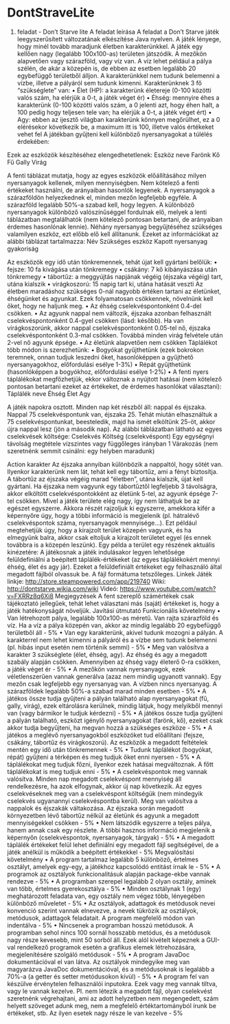 # DontStraveLite

 
1. feladat - Don’t Starve lite
A feladat leírása
A feladat a Don’t Starve játék leegyszerűsített változatának elkészítése Java nyelven. A játék lényege, hogy minél tovább maradjunk életben karakterünkkel. A játék egy kellően nagy (legalább 100x100-as) területen játszódik. A mezőkön alapvetően vagy szárazföld, vagy víz van. A víz lehet például a pálya szélén, de akár a közepén is, de ebben az esetben legalább 20 egybefüggő területből álljon. A karakterünkkel nem tudunk belemenni a vízbe, illetve a pályáról sem tudunk kimenni. Karakterünknek 3 fő “szükséglete” van:
• Élet (HP): a karakterünk életereje (0-100 közötti valós szám, ha elérjük a 0-t, a játék véget ér)
• Éhség: mennyire éhes a karakterünk (0-100 közötti valós szám, a 0 jelenti azt, hogy éhen halt, a 100 pedig hogy teljesen tele van; ha elérjük a 0-t, a játék véget ért)
• Agy: ebben az ijesztő világban karakterünk könnyen megőrülhet, ez a 0 elérésekor következik be, a maximum itt is 100, illetve valós értékeket vehet fel
A játékban gyűjteni kell különböző nyersanyagokat a túlélés érdekében:

Ezek az eszközök készítéséhez elengedhetetlenek: Eszköz neve Farönk Kő Fű Gally Virág

A fenti táblázat mutatja, hogy az egyes eszközök előállításához milyen nyersanyagok kellenek, milyen mennyiségben. Nem kötelező a fenti értékeket használni, de arányaiban hasonlók legyenek.
A nyersanyagok a szárazföldön helyezkednek el, minden mezőn legfeljebb egyféle. A szárazföld legalább 50%-a szabad kell, hogy legyen. A különböző nyersanyagok különböző valószínűséggel fordulnak elő, melyek a lenti táblázatban megtalálhatók (nem kötelező pontosan betartani, de arányaiban érdemes hasonlónak lennie). Néhány nyersanyag begyűjtéséhez szükséges valamilyen eszköz, ezt előbb elő kell állítanunk.
Ezeket az információkat az alábbi táblázat tartalmazza: Név Szükséges eszköz Kapott nyersanyag gyakoriság

Az eszközök egy idő után tönkremennek, tehát újat kell gyártani belőlük:
• fejsze: 10 fa kivágása után tönkremegy
• csákány: 7 kő kibányászása után tönkremegy
• tábortűz: a meggyújtás napjának végéig (éjszaka végéig) tart, utána kialszik
• virágkoszorú: 15 napig tart ki, utána hatását veszti
Az életben maradáshoz szükséges 0-nál nagyobb értéken tartani az életünket, éhségünket és agyunkat. Ezek folyamatosan csökkennek, növelnünk kell őket, hogy ne haljunk meg.
• Az éhség cselekvéspontonként 0.4-del csökken.
• Az agyunk nappal nem változik, éjszaka azonban felhasznált cselekvéspontonként 0.4-gyel csökken (lásd: később). Ha van virágkoszorúnk, akkor nappal cselekvéspontonként 0.05-tel nő, éjszaka cselekvéspontonként 0.3-mal csökken.
Továbbá minden virág felvétele után 2-vel nő agyunk épsége.
• Az életünk alapvetően nem csökken
Táplálékot több módon is szerezhetünk:
• Bogyókat gyűjthetünk (ezek bokrokon teremnek, onnan tudjuk leszedni őket, hasonlóképpen a gyűjthető nyersanyagokhoz, előfordulási esélye 1-3%)
• Répát gyűjthetünk (hasonlóképpen a bogyókhoz, előfordulási esélye 1-2%)
• A fenti nyers táplálékokat megfőzhetjük, ekkor változnak a nyújtott hatásai (nem kötelező pontosan betartani ezeket az értékeket, de érdemes hasonlókat választani): Táplálék neve Éhség Élet Agy

A játék napokra osztott. Minden nap két részből áll: nappal és éjszaka. Nappal 75 cselekvéspontunk van, éjszaka 25. Tehát miután elhasználtuk a 75 cselekvéspontunkat, beesteledik, majd ha ismét elköltünk 25-öt, akkor újra nappal lesz (jön a második nap).
Az alábbi táblázatban látható az egyes cselekvések költsége:
Cselekvés
Költség (cselekvéspont)
Egy egységnyi távolság megtétele vízszintes vagy függőleges irányban
1
Várakozás (nem szeretnénk semmit csinálni: egy helyben maradunk)

Action karakter
Az éjszaka annyiban különbözik a nappaltól, hogy sötét van. Ilyenkor karakterünk nem lát, tehát kell egy tábortűz, ami a fényt biztosítja. A tábortűz az éjszaka végéig marad “életben”, utána kialszik, újat kell gyártani. Ha éjszaka nem vagyunk egy tábortűztől legfeljebb 3 távolságra, akkor elköltött cselekvéspontokként az életünk 5-tel, az agyunk épsége 7-tel csökken.
Mivel a játék területe elég nagy, így nem láthatjuk be az egészet egyszerre. Akkora részét rajzoljuk ki egyszerre, amekkora kifér a képernyőre úgy, hogy a többi információ is megjelenik (pl. hátralévő cselekvéspontok száma, nyersanyagok mennyisége…). Ezt például megtehetjük úgy, hogy a kirajzolt terület közepén vagyunk, és ha elmegyünk balra, akkor csak eltoljuk a kirajzolt területet egyel (és ennek továbbra is a közepén leszünk).
Egy példa a terület egy részének aktuális kinézetére:
A játékosnak a játék indulásakor legyen lehetősége felüldefiniálni a beépített táplálék-értékeket (az egyes táplálékokért mennyi éhség, élet és agy jár). Ezeket a felüldefiniált értékeket egy felhasználó által megadott fájlból olvassuk be. A fájl formátuma tetszőleges.
Linkek
Játék linkje: http://store.steampowered.com/app/219740
Wiki: http://dontstarve.wikia.com/wiki
Videó: https://www.youtube.com/watch?v=FXRRz8q6Xi8
Megjegyzések
A fent szereplő számértékek csak tájékoztató jellegűek, tehát lehet választani más (saját) értékeket is, hogy a játék hatékonyságát növeljük.
Javítási útmutató
Funkcionális követelmény
• Van létrehozott pálya, legalább 100x100-as méretű. Van rajta szárazföld és víz. Ha a víz a pálya közepén van, akkor az mindig legalább 20 egybefüggő területből áll - 5%
• Van egy karakterünk, akivel tudunk mozogni a pályán. A karakterrel nem lehet kimenni a pályáról és a vízbe sem tudunk belemenni (pl. hibás input esetén nem történik semmi) - 5%
• Meg van valósítva a karakter 3 szükséglete (élet, éhség, agy). Az éhség és agy a megadott szabály alapján csökken. Amennyiben az éhség vagy életerő 0-ra csökken, a játék véget ér - 5%
• A mezőkön vannak nyersanyagok, ezek véletlenszerűen vannak generálva (azaz nem mindig ugyanott vannak). Egy mezőn csak legfeljebb egy nyersanyag van. A vízben nincs nyersanyag. A szárazföldek legalább 50%-a szabad marad minden esetben - 5%
• A játékos össze tudja gyűjteni a pályán található alap nyersanyagokat (fű, gally, virág), ezek eltárolásra kerülnek, mindig látjuk, hogy melyikből mennyi van (vagy bármikor le tudjuk kérdezni) - 5%
• A játékos össze tudja gyűjteni a pályán található, eszközt igénylő nyersanyagokat (farönk, kő), ezeket csak akkor tudja begyűjteni, ha megvan hozzá a szükséges eszköze - 5%
• A játékos a meglévő nyersanyagokból eszközöket tud előállítani (fejsze, csákány, tábortűz és virágkoszorú). Az eszközök a megadott feltételek mentén egy idő után tönkremennek - 5%
• Tudunk táplálékot (bogyókat, répát) gyűjteni a térképen és meg tudjuk őket enni nyersen - 5%
• A táplálékokat meg tudjuk főzni, ilyenkor ezek hatásai megváltoznak. A főtt táplálékokat is meg tudjuk enni - 5%
• A cselekvéspontok meg vannak valósítva. Minden nap megadott cselekvéspont mennyiség áll rendelkezésre, ha azok elfogynak, akkor új nap következik. Az egyes cselekvéseknek meg van a cselekvéspont költségük (nem mindegyik cselekvés ugyanannyi cselekvéspontba kerül). Meg van valósítva a nappalok és éjszakák váltakozása. Az éjszaka során megadott környezetben lévő tábortűz nélkül az életünk és agyunk a megadott mennyiségekkel csökken - 5%
• Nem látszódik egyszerre a teljes pálya, hanem annak csak egy részlete. A többi hasznos információ megjelenik a képernyőn (cselekvéspontok, nyersanyagok, tárgyak) - 5%
• A megadott táplálék értékeket felül lehet definiálni egy megadott fájl segítségével, de a játék anélkül is működik a beépített értékekkel - 5%
Megvalósítási követelmény
• A program tartalmaz legalább 5 különböző, értelmes osztályt, amelyek egy-egy, a játékhoz kapcsolódó entitást írnak le - 5%
• A programok az osztályok funkcionalitásuk alapján package-ekbe vannak rendezve - 5%
• A programban szerepel legalább 2 olyan osztály, aminek van több, értelmes gyerekosztálya - 5%
• Minden osztálynak 1 (egy) meghatározott feladata van, egy osztály nem végez több, lényegében különböző műveletet - 5%
• Az osztályok, adattagok és metódusok nevei konvenció szerint vannak elnevezve, a nevek tükrözik az osztályok, metódusok, adattagok feladatait. A program megfelelő módon van indentálva - 5%
• Nincsenek a programban hosszú metódusok. A programban sehol nincs 100 sornál hosszabb metódus, és a metódusok nagy része kevesebb, mint 50 sorból áll. Ezek alól kivételt képeznek
a GUI-val rendelkező programok esetén a grafikus elemek létrehozására, megjelenítésére szolgáló metódusok - 5%
• A program JavaDoc dokumentációval el van látva. Az osztályok mindegyike meg van magyarázva JavaDoc dokumentációval, és a metódusoknak is legalább a 70%-a (a getter és setter metódusokon kívül) - 5%
• A program fel van készülve érvénytelen felhasználói inputokra. Ezek vagy meg vannak tiltva, vagy le vannak kezelve. Pl. nem létezik a megadott fájl, olyan cselekvést szeretnénk végrehajtani, ami az adott helyzetben nem megengedett, szám helyett szöveget adunk meg, nem a megfelelő értéktartományból írunk be értékeket, stb. Az ilyen esetek nagy része le van kezelve - 5%

